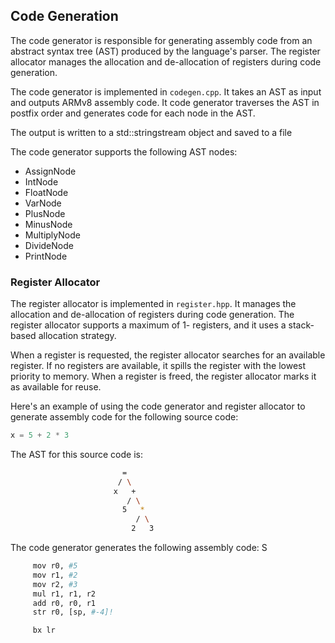 ## Code Generation
The code generator is responsible for generating assembly code from an abstract syntax tree (AST) produced by the language's parser. 
The register allocator manages the allocation and de-allocation of registers during code generation.

The code generator is implemented in `codegen.cpp`. It takes an AST as input and outputs ARMv8 assembly code. It code generator traverses the AST in postfix order and generates code for each node in the AST. 
 
The output is written to a std::stringstream object and saved to a file

The code generator supports the following AST nodes:

- AssignNode
- IntNode
- FloatNode
- VarNode
- PlusNode
- MinusNode
- MultiplyNode
- DivideNode
- PrintNode

### Register Allocator
The register allocator is implemented in `register.hpp`. It manages the allocation and de-allocation of registers during code generation. The register allocator supports a maximum of 1- registers, and it uses a stack-based allocation strategy.

When a register is requested, the register allocator searches for an available register. If no registers are available, it spills the register with the lowest priority to memory. When a register is freed, the register allocator marks it as available for reuse.

Here's an example of using the code generator and register allocator to generate assembly code for the following source code:

```c
x = 5 + 2 * 3
```

The AST for this source code is:
```sh
                         =
                        / \
                       x   +
                          / \
                         5   *
                            / \
                           2   3

```
The code generator generates the following assembly code:
S
```sh
	 mov r0, #5
	 mov r1, #2
	 mov r2, #3
	 mul r1, r1, r2
	 add r0, r0, r1
	 str r0, [sp, #-4]!

	 bx lr
```